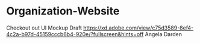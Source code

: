 # Organization-Website

Checkout out UI Mockup Draft
https://xd.adobe.com/view/c75d3589-8ef4-4c2a-b97d-45159cccb6b4-920e/?fullscreen&hints=off
Angela Darden